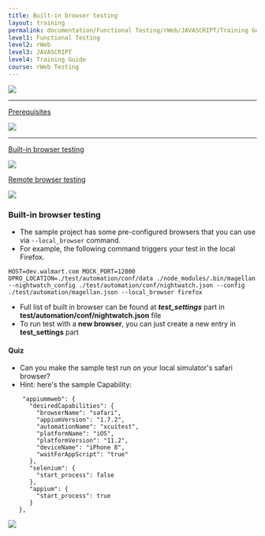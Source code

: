 ```yaml
---
title: Built-in browser testing
layout: training
permalink: documentation/Functional Testing/rWeb/JAVASCRIPT/Training Guide/rWeb Testing/Built-in browser testing
level1: Functional Testing
level2: rWeb
level3: JAVASCRIPT
level4: Training Guide
course: rWeb Testing
---
```

<div class="sidebar">
<div class="training-doc-link">
<div class ="training-doc-link-left">
<img class="training-doc-link-left__img" src="{{site.baseurl}}/images/training/checked.png" srcset="{{site.baseurl}}/images/training/checked%402x.png 2x, {{site.baseurl}}/images/training/checked%403x.png 3x" /><hr class="training-doc-link-left__hr training-doc-link-left__hr-completed" /></div>
<p class="training-doc-link__text">
<a class="training-doc-link__text-completed" href="./Prerequisites">Prerequisites</a></p>
</div>
<div class="training-doc-link">
<div class ="training-doc-link-left">
<img class="training-doc-link-left__img" src="{{site.baseurl}}/images/training/actived.png" srcset="{{site.baseurl}}/images/training/actived%402x.png 2x, {{site.baseurl}}/images/training/actived%403x.png 3x" /><hr class="training-doc-link-left__hr training-doc-link-left__hr-pending" /></div>
<p class="training-doc-link__text">
<a class="training-doc-link__text-current" href="./Built-in browser testing">Built-in browser testing</a></p>
</div>
<div class="training-doc-link">
<div class ="training-doc-link-left">
<img class="training-doc-link-left__img" src="{{site.baseurl}}/images/training/unread.png" srcset="{{site.baseurl}}/images/training/unread%402x.png 2x, {{site.baseurl}}/images/training/unread%403x.png 3x" /></div>
<p class="training-doc-link__text">
<a class="training-doc-link__text-pending" href="./Remote browser testing">Remote browser testing</a></p>
</div>
</div>
<div class="training-doc-nav-btn">
<a href="./Prerequisites"><img src="{{site.baseurl}}/images/training/btn-left.png" srcset="{{site.baseurl}}/images/training/btn-left%402x.png 2x, {{site.baseurl}}/images/training/btn-left%403x.png 3x" /></a>
</div>
<div class="training-content markdown">
<h3>Built-in browser testing</h3>
<ul>
<li>The sample project has some pre-configured browsers that you can use via <code>--local_browser</code> command.</li>
<li>For example, the following command triggers your test in the local Firefox.</li>
</ul>
<pre><code class="language-bash">HOST=dev.walmart.com MOCK_PORT=12000 DPRO_LOCATION=./test/automation/conf/data ./node_modules/.bin/magellan --nightwatch_config ./test/automation/conf/nightwatch.json --config ./test/automation/magellan.json --local_browser firefox
</code></pre>
<ul>
<li>Full list of built in browser can be found at <strong><em>test_settings</em></strong> part in <strong>test/automation/conf/nightwatch.json</strong> file</li>
<li>To run test with a <strong>new browser</strong>, you can just create a new entry in <strong>test_settings</strong> part</li>
</ul>
<h4>Quiz</h4>
<ul>
<li>Can you make the sample test run on your local simulator's safari browser?</li>
<li>Hint: here's the sample Capability:</li>
</ul>
<pre><code class="language-bash">    &quot;appiummweb&quot;: {
      &quot;desiredCapabilities&quot;: {
        &quot;browserName&quot;: &quot;safari&quot;,
        &quot;appiumVersion&quot;: &quot;1.7.2&quot;,
        &quot;automationName&quot;: &quot;xcuitest&quot;,
        &quot;platformName&quot;: &quot;iOS&quot;,
        &quot;platformVersion&quot;: &quot;11.2&quot;,
        &quot;deviceName&quot;: &quot;iPhone 8&quot;,
        &quot;waitForAppScript&quot;: &quot;true&quot;
      },
      &quot;selenium&quot;: {
        &quot;start_process&quot;: false
      },
      &quot;appium&quot;: {
        &quot;start_process&quot;: true
      }
   },
</code></pre>
</div>
<div class="training-doc-nav-btn">
<a href="./Remote browser testing"><img src="{{site.baseurl}}/images/training/btn-right.png" srcset="{{site.baseurl}}/images/training/btn-right%402x.png 2x, {{site.baseurl}}/images/training/btn-right%403x.png 3x" /></a>
</div>
